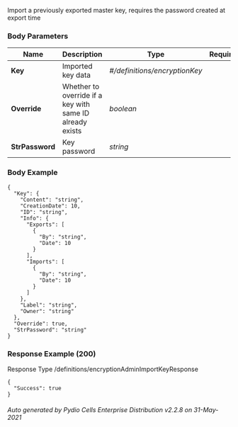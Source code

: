 






 
Import a previously exported master key, requires the password created at export time  


### Body Parameters

Name | Description | Type | Required
---|---|---|---
**Key** | Imported key data | _#/definitions/encryptionKey_ |   
**Override** | Whether to override if a key with same ID already exists | _boolean_ |   
**StrPassword** | Key password | _string_ |   


### Body Example
```
{
  "Key": {
    "Content": "string",
    "CreationDate": 10,
    "ID": "string",
    "Info": {
      "Exports": [
        {
          "By": "string",
          "Date": 10
        }
      ],
      "Imports": [
        {
          "By": "string",
          "Date": 10
        }
      ]
    },
    "Label": "string",
    "Owner": "string"
  },
  "Override": true,
  "StrPassword": "string"
}
```






### Response Example (200)
Response Type /definitions/encryptionAdminImportKeyResponse

```
{
  "Success": true
}
```




###### Auto generated by Pydio Cells Enterprise Distribution v2.2.8 on 31-May-2021
